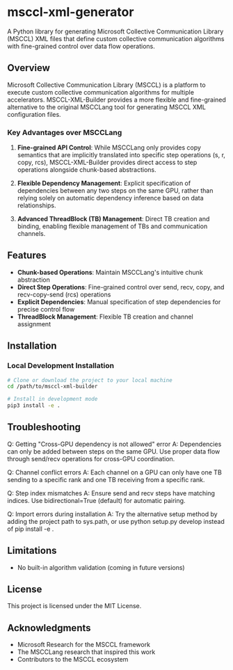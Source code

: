 # msccl-xml-generator

A Python library for generating Microsoft Collective Communication Library (MSCCL) XML files that define custom collective communication algorithms with fine-grained control over data flow operations.

## Overview

Microsoft Collective Communication Library (MSCCL) is a platform to execute custom collective communication algorithms for multiple accelerators. MSCCL-XML-Builder provides a more flexible and fine-grained alternative to the original MSCCLang tool for generating MSCCL XML configuration files.

### Key Advantages over MSCCLang

1. **Fine-grained API Control**: While MSCCLang only provides copy semantics that are implicitly translated into specific step operations (s, r, copy, rcs), MSCCL-XML-Builder provides direct access to step operations alongside chunk-based abstractions.

2. **Flexible Dependency Management**: Explicit specification of dependencies between any two steps on the same GPU, rather than relying solely on automatic dependency inference based on data relationships.

3. **Advanced ThreadBlock (TB) Management**: Direct TB creation and binding, enabling flexible management of TBs and communication channels.

## Features

- **Chunk-based Operations**: Maintain MSCCLang's intuitive chunk abstraction
- **Direct Step Operations**: Fine-grained control over send, recv, copy, and recv-copy-send (rcs) operations  
- **Explicit Dependencies**: Manual specification of step dependencies for precise control flow
- **ThreadBlock Management**: Flexible TB creation and channel assignment


## Installation

### Local Development Installation

```bash
# Clone or download the project to your local machine
cd /path/to/msccl-xml-builder

# Install in development mode
pip3 install -e .
```

## Troubleshooting
Q: Getting "Cross-GPU dependency is not allowed" error
A: Dependencies can only be added between steps on the same GPU. Use proper data flow through send/recv operations for cross-GPU coordination.

Q: Channel conflict errors
A: Each channel on a GPU can only have one TB sending to a specific rank and one TB receiving from a specific rank.

Q: Step index mismatches
A: Ensure send and recv steps have matching indices. Use bidirectional=True (default) for automatic pairing.

Q: Import errors during installation
A: Try the alternative setup method by adding the project path to sys.path, or use python setup.py develop instead of pip install -e .


## Limitations

- No built-in algorithm validation (coming in future versions)
## License
This project is licensed under the MIT License.

## Acknowledgments
- Microsoft Research for the MSCCL framework
- The MSCCLang research that inspired this work
- Contributors to the MSCCL ecosystem